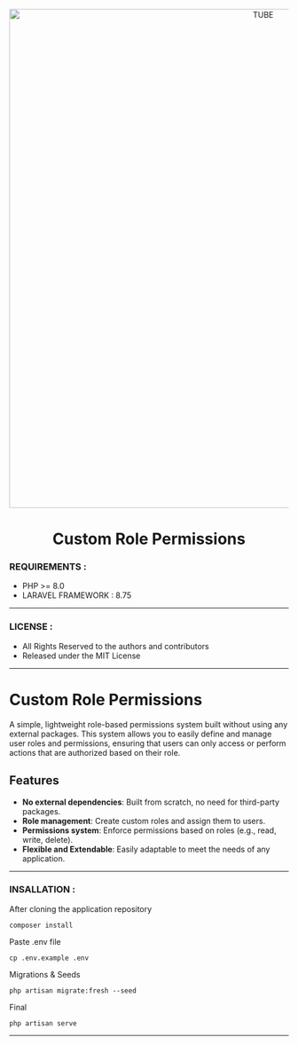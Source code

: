 <p align="center">
<img align="center" src="https://miro.medium.com/v2/resize:fit:700/0*myazq11Ldd1mPuJM.png" alt="TUBE" width="900" height="900">
</p>

<div align="center">
    <h1 align="center">
       Custom Role Permissions 
    </h1>
</div>

### REQUIREMENTS : 

* PHP >= 8.0
* LARAVEL FRAMEWORK : 8.75

***

### LICENSE :

* All Rights Reserved to the authors and contributors
* Released under the MIT License

***

# Custom Role Permissions

A simple, lightweight role-based permissions system built without using any external packages. This system allows you to easily define and manage user roles and permissions, ensuring that users can only access or perform actions that are authorized based on their role.

## Features

- **No external dependencies**: Built from scratch, no need for third-party packages.
- **Role management**: Create custom roles and assign them to users.
- **Permissions system**: Enforce permissions based on roles (e.g., read, write, delete).
- **Flexible and Extendable**: Easily adaptable to meet the needs of any application.

***
### INSALLATION :

After cloning the application repository
```
composer install
```
Paste .env file
```
cp .env.example .env
```
Migrations & Seeds
```
php artisan migrate:fresh --seed
```
Final
```
php artisan serve
```
***
